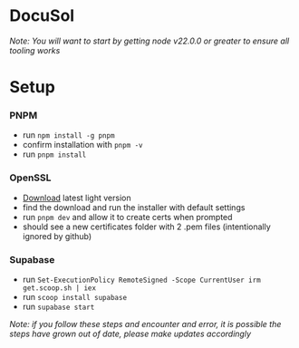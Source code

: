 # DocuSol

*Note: You will want to start by getting node v22.0.0 or greater to ensure all tooling works*

# Setup
### PNPM
- run `npm install -g pnpm`
- confirm installation with `pnpm -v`
- run `pnpm install`

### OpenSSL
- [Download](https://slproweb.com/products/Win32OpenSSL.html) latest light version
- find the download and run the installer with default settings
- run `pnpm dev` and allow it to create certs when prompted
- should see a new certificates folder with 2 .pem files (intentionally ignored by github)

### Supabase
- run  ```Set-ExecutionPolicy RemoteSigned -Scope CurrentUser
       irm get.scoop.sh | iex```
- run `scoop install supabase`
- run `supabase start`

*Note: if you follow these steps and encounter and error, it is possible the steps have grown out of date, please make updates accordingly*